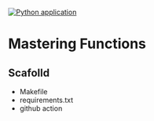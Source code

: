 [![Python application](https://github.com/chandrakundu/mastering-functions/actions/workflows/python-app.yml/badge.svg)](https://github.com/chandrakundu/mastering-functions/actions/workflows/python-app.yml)

# Mastering Functions

## Scafolld

  - Makefile
  - requirements.txt
  - github action

